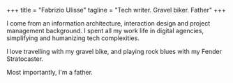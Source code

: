 +++
title = "Fabrizio Ulisse"
tagline = "Tech writer. Gravel biker. Father"
+++


I come from an information architecture, interaction design and project management background. I spent all my work life in digital agencies, simplifying and humanizing tech complexities.

I love travelling with my gravel bike, and playing rock blues with my Fender Stratocaster. 

Most importantly, I'm a father.